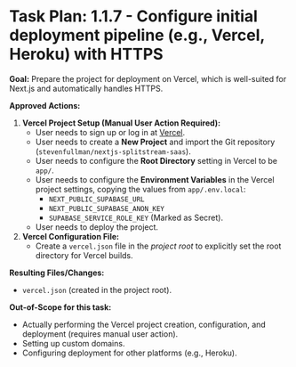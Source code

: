 # Task Plan: 1.1.7 - Configure initial deployment pipeline (e.g., Vercel, Heroku) with HTTPS

**Goal:** Prepare the project for deployment on Vercel, which is well-suited for Next.js and automatically handles HTTPS.

**Approved Actions:**

1.  **Vercel Project Setup (Manual User Action Required):**
    -   User needs to sign up or log in at [Vercel](https://vercel.com/).
    -   User needs to create a **New Project** and import the Git repository (`stevenfullman/nextjs-splitstream-saas`).
    -   User needs to configure the **Root Directory** setting in Vercel to be `app/`.
    -   User needs to configure the **Environment Variables** in the Vercel project settings, copying the values from `app/.env.local`:
        -   `NEXT_PUBLIC_SUPABASE_URL`
        -   `NEXT_PUBLIC_SUPABASE_ANON_KEY`
        -   `SUPABASE_SERVICE_ROLE_KEY` (Marked as Secret).
    -   User needs to deploy the project.
2.  **Vercel Configuration File:**
    -   Create a `vercel.json` file in the _project root_ to explicitly set the root directory for Vercel builds.

**Resulting Files/Changes:**

-   `vercel.json` (created in the project root).

**Out-of-Scope for this task:**

-   Actually performing the Vercel project creation, configuration, and deployment (requires manual user action).
-   Setting up custom domains.
-   Configuring deployment for other platforms (e.g., Heroku).
